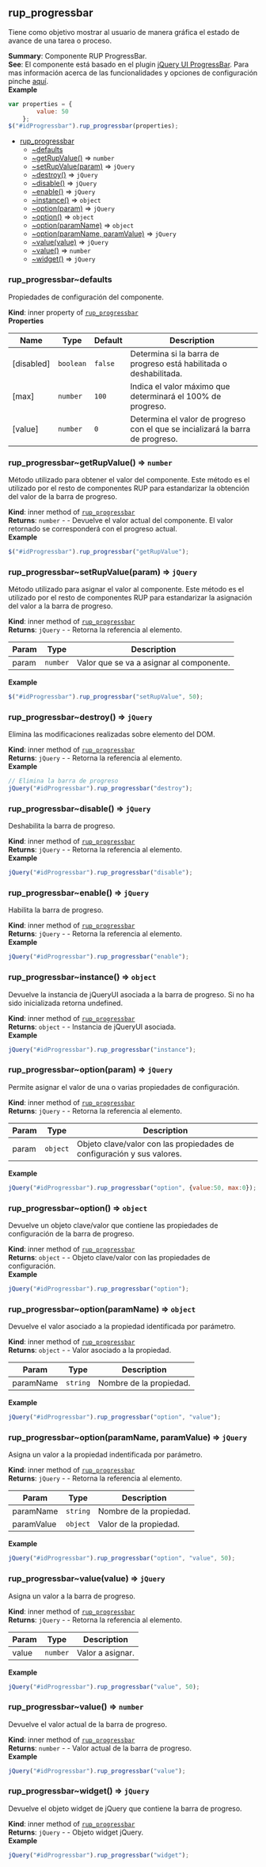 <a name="module_rup_progressbar"></a>

## rup_progressbar
Tiene como objetivo mostrar al usuario de manera gráfica el estado de avance de una tarea o proceso.

**Summary**: Componente RUP ProgressBar.  
**See**: El componente está basado en el plugin [jQuery UI ProgressBar](https://jqueryui.com/progressbar/). Para mas información acerca de las funcionalidades y opciones de configuración pinche [aquí](http://api.jqueryui.com/progressbar/).  
**Example**  
```js
var properties = {		value: 50	};$("#idProgressbar").rup_progressbar(properties);
```

* [rup_progressbar](#module_rup_progressbar)
    * [~defaults](#module_rup_progressbar..defaults)
    * [~getRupValue()](#module_rup_progressbar..getRupValue) ⇒ <code>number</code>
    * [~setRupValue(param)](#module_rup_progressbar..setRupValue) ⇒ <code>jQuery</code>
    * [~destroy()](#module_rup_progressbar..destroy) ⇒ <code>jQuery</code>
    * [~disable()](#module_rup_progressbar..disable) ⇒ <code>jQuery</code>
    * [~enable()](#module_rup_progressbar..enable) ⇒ <code>jQuery</code>
    * [~instance()](#module_rup_progressbar..instance) ⇒ <code>object</code>
    * [~option(param)](#module_rup_progressbar..option) ⇒ <code>jQuery</code>
    * [~option()](#module_rup_progressbar..option) ⇒ <code>object</code>
    * [~option(paramName)](#module_rup_progressbar..option) ⇒ <code>object</code>
    * [~option(paramName, paramValue)](#module_rup_progressbar..option) ⇒ <code>jQuery</code>
    * [~value(value)](#module_rup_progressbar..value) ⇒ <code>jQuery</code>
    * [~value()](#module_rup_progressbar..value) ⇒ <code>number</code>
    * [~widget()](#module_rup_progressbar..widget) ⇒ <code>jQuery</code>

<a name="module_rup_progressbar..defaults"></a>

### rup_progressbar~defaults
Propiedades de configuración del componente.

**Kind**: inner property of [<code>rup_progressbar</code>](#module_rup_progressbar)  
**Properties**

| Name | Type | Default | Description |
| --- | --- | --- | --- |
| [disabled] | <code>boolean</code> | <code>false</code> | Determina si la barra de progreso está habilitada o deshabilitada. |
| [max] | <code>number</code> | <code>100</code> | Indica el valor máximo que determinará el 100% de progreso. |
| [value] | <code>number</code> | <code>0</code> | Determina el valor de progreso con el que se incializará la barra de progreso. |

<a name="module_rup_progressbar..getRupValue"></a>

### rup_progressbar~getRupValue() ⇒ <code>number</code>
Método utilizado para obtener el valor del componente. Este método es el utilizado por el resto de componentes RUP para estandarizar la obtención del valor de la barra de progreso.

**Kind**: inner method of [<code>rup_progressbar</code>](#module_rup_progressbar)  
**Returns**: <code>number</code> - - Devuelve el valor actual del componente. El valor retornado se corresponderá con el progreso actual.  
**Example**  
```js
$("#idProgressbar").rup_progressbar("getRupValue");
```
<a name="module_rup_progressbar..setRupValue"></a>

### rup_progressbar~setRupValue(param) ⇒ <code>jQuery</code>
Método utilizado para asignar el valor al componente. Este método es el utilizado por
el resto de componentes RUP para estandarizar la asignación del valor a la barra de progreso.

**Kind**: inner method of [<code>rup_progressbar</code>](#module_rup_progressbar)  
**Returns**: <code>jQuery</code> - - Retorna la referencia al elemento.  

| Param | Type | Description |
| --- | --- | --- |
| param | <code>number</code> | Valor que se va a asignar al componente. |

**Example**  
```js
$("#idProgressbar").rup_progressbar("setRupValue", 50);
```
<a name="module_rup_progressbar..destroy"></a>

### rup_progressbar~destroy() ⇒ <code>jQuery</code>
Elimina las modificaciones realizadas sobre elemento del DOM.

**Kind**: inner method of [<code>rup_progressbar</code>](#module_rup_progressbar)  
**Returns**: <code>jQuery</code> - - Retorna la referencia al elemento.  
**Example**  
```js
// Elimina la barra de progresojQuery("#idProgressbar").rup_progressbar("destroy");
```
<a name="module_rup_progressbar..disable"></a>

### rup_progressbar~disable() ⇒ <code>jQuery</code>
Deshabilita la barra de progreso.

**Kind**: inner method of [<code>rup_progressbar</code>](#module_rup_progressbar)  
**Returns**: <code>jQuery</code> - - Retorna la referencia al elemento.  
**Example**  
```js
jQuery("#idProgressbar").rup_progressbar("disable");
```
<a name="module_rup_progressbar..enable"></a>

### rup_progressbar~enable() ⇒ <code>jQuery</code>
Habilita la barra de progreso.

**Kind**: inner method of [<code>rup_progressbar</code>](#module_rup_progressbar)  
**Returns**: <code>jQuery</code> - - Retorna la referencia al elemento.  
**Example**  
```js
jQuery("#idProgressbar").rup_progressbar("enable");
```
<a name="module_rup_progressbar..instance"></a>

### rup_progressbar~instance() ⇒ <code>object</code>
Devuelve la instancia de jQueryUI asociada a la barra de progreso. Si no ha sido inicializada retorna undefined.

**Kind**: inner method of [<code>rup_progressbar</code>](#module_rup_progressbar)  
**Returns**: <code>object</code> - - Instancia de jQueryUI asociada.  
**Example**  
```js
jQuery("#idProgressbar").rup_progressbar("instance");
```
<a name="module_rup_progressbar..option"></a>

### rup_progressbar~option(param) ⇒ <code>jQuery</code>
Permite asignar el valor de una o varias propiedades de configuración.

**Kind**: inner method of [<code>rup_progressbar</code>](#module_rup_progressbar)  
**Returns**: <code>jQuery</code> - - Retorna la referencia al elemento.  

| Param | Type | Description |
| --- | --- | --- |
| param | <code>object</code> | Objeto clave/valor con las propiedades de configuración y sus valores. |

**Example**  
```js
jQuery("#idProgressbar").rup_progressbar("option", {value:50, max:0});
```
<a name="module_rup_progressbar..option"></a>

### rup_progressbar~option() ⇒ <code>object</code>
Devuelve un objeto clave/valor que contiene las propiedades de configuración de la barra de progreso.

**Kind**: inner method of [<code>rup_progressbar</code>](#module_rup_progressbar)  
**Returns**: <code>object</code> - - Objeto clave/valor con las propiedades de configuración.  
**Example**  
```js
jQuery("#idProgressbar").rup_progressbar("option");
```
<a name="module_rup_progressbar..option"></a>

### rup_progressbar~option(paramName) ⇒ <code>object</code>
Devuelve el valor asociado a la propiedad identificada por parámetro.

**Kind**: inner method of [<code>rup_progressbar</code>](#module_rup_progressbar)  
**Returns**: <code>object</code> - - Valor asociado a la propiedad.  

| Param | Type | Description |
| --- | --- | --- |
| paramName | <code>string</code> | Nombre de la propiedad. |

**Example**  
```js
jQuery("#idProgressbar").rup_progressbar("option", "value");
```
<a name="module_rup_progressbar..option"></a>

### rup_progressbar~option(paramName, paramValue) ⇒ <code>jQuery</code>
Asigna un valor a la propiedad indentificada por parámetro.

**Kind**: inner method of [<code>rup_progressbar</code>](#module_rup_progressbar)  
**Returns**: <code>jQuery</code> - - Retorna la referencia al elemento.  

| Param | Type | Description |
| --- | --- | --- |
| paramName | <code>string</code> | Nombre de la propiedad. |
| paramValue | <code>object</code> | Valor de la propiedad. |

**Example**  
```js
jQuery("#idProgressbar").rup_progressbar("option", "value", 50);
```
<a name="module_rup_progressbar..value"></a>

### rup_progressbar~value(value) ⇒ <code>jQuery</code>
Asigna un valor a la barra de progreso.

**Kind**: inner method of [<code>rup_progressbar</code>](#module_rup_progressbar)  
**Returns**: <code>jQuery</code> - - Retorna la referencia al elemento.  

| Param | Type | Description |
| --- | --- | --- |
| value | <code>number</code> | Valor a asignar. |

**Example**  
```js
jQuery("#idProgressbar").rup_progressbar("value", 50);
```
<a name="module_rup_progressbar..value"></a>

### rup_progressbar~value() ⇒ <code>number</code>
Devuelve el valor actual de la barra de progreso.

**Kind**: inner method of [<code>rup_progressbar</code>](#module_rup_progressbar)  
**Returns**: <code>number</code> - - Valor actual de la barra de progreso.  
**Example**  
```js
jQuery("#idProgressbar").rup_progressbar("value");
```
<a name="module_rup_progressbar..widget"></a>

### rup_progressbar~widget() ⇒ <code>jQuery</code>
Devuelve el objeto widget de jQuery que contiene la barra de progreso.

**Kind**: inner method of [<code>rup_progressbar</code>](#module_rup_progressbar)  
**Returns**: <code>jQuery</code> - - Objeto widget jQuery.  
**Example**  
```js
jQuery("#idProgressbar").rup_progressbar("widget");
```
